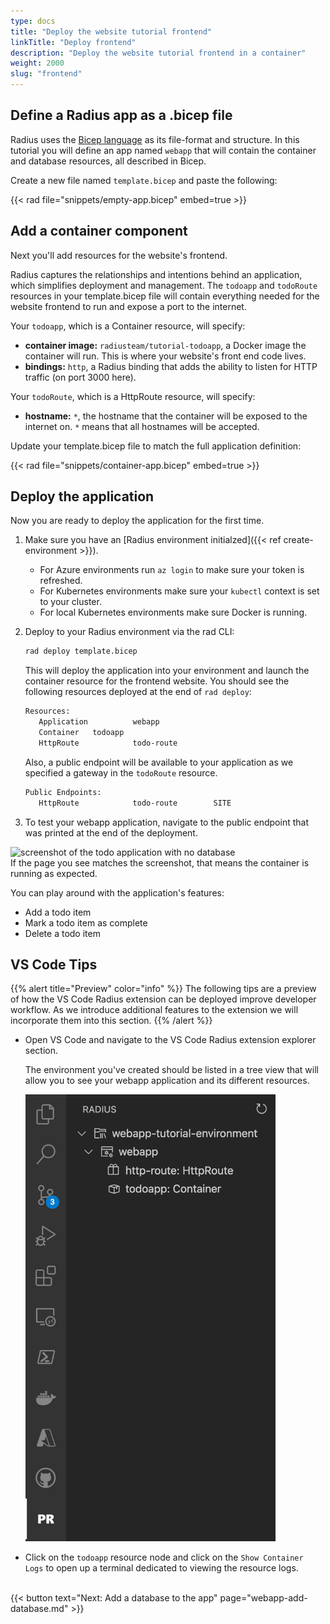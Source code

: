 ```yaml
---
type: docs
title: "Deploy the website tutorial frontend"
linkTitle: "Deploy frontend"
description: "Deploy the website tutorial frontend in a container"
weight: 2000
slug: "frontend"
---
```


## Define a Radius app as a .bicep file

Radius uses the [Bicep language](https://docs.microsoft.com/en-us/azure/azure-resource-manager/templates/bicep-overview) as its file-format and structure. In this tutorial you will define an app named `webapp` that will contain the container and database resources, all described in Bicep.

Create a new file named `template.bicep` and paste the following:

{{< rad file="snippets/empty-app.bicep" embed=true >}}

## Add a container component

Next you'll add resources for the website's frontend.

Radius captures the relationships and intentions behind an application, which simplifies deployment and management. The `todoapp` and `todoRoute` resources in your template.bicep file will contain everything needed for the website frontend to run and expose a port to the internet.

Your `todoapp`, which is a Container resource, will specify:

- **container image:** `radiusteam/tutorial-todoapp`, a Docker image the container will run. This is where your website's front end code lives.
- **bindings:** `http`, a Radius binding that adds the ability to listen for HTTP traffic (on port 3000 here).

Your `todoRoute`, which is a HttpRoute resource, will specify:

- **hostname:** `*`, the hostname that the container will be exposed to the internet on. `*` means that all hostnames will be accepted.

Update your template.bicep file to match the full application definition:

{{< rad file="snippets/container-app.bicep" embed=true >}}

## Deploy the application

Now you are ready to deploy the application for the first time.

1. Make sure you have an [Radius environment initialzed]({{< ref create-environment >}}).
   - For Azure environments run `az login` to make sure your token is refreshed.
   - For Kubernetes environments make sure your `kubectl`  context is set to your cluster.
   - For local Kubernetes environments make sure Docker is running.

2. Deploy to your Radius environment via the rad CLI:

   ```sh
   rad deploy template.bicep
   ```

   This will deploy the application into your environment and launch the container resource for the frontend website. You should see the following resources deployed at the end of `rad deploy`:

   ```sh
   Resources:
      Application          webapp
      Container   todoapp
      HttpRoute            todo-route
   ```

   Also, a public endpoint will be available to your application as we specified a gateway in the `todoRoute` resource.

   ```sh
   Public Endpoints:
      HttpRoute            todo-route        SITE
   ```

3. To test your webapp application, navigate to the public endpoint that was printed at the end of the deployment.

<img src="todoapp-nodb.png" width="400" alt="screenshot of the todo application with no database"><br>
   If the page you see matches the screenshot, that means the container is running as expected.

   You can play around with the application's features:

- Add a todo item
- Mark a todo item as complete
- Delete a todo item

## VS Code Tips

{{% alert title="Preview" color="info" %}}
The following tips are  a preview of how the VS Code Radius extension can be deployed improve developer workflow. As we introduce additional features to the extension we will incorporate them into this section.
{{% /alert %}}

- Open VS Code and navigate to the VS Code Radius extension explorer section.

   The environment you've created should be listed in a tree view that will allow you to see  your webapp application and its different resources.

   <img src="radius-explorer-webapp.png" width="400" height="auto" alt="screenshot of the todo application with no database">

- Click on the `todoapp` resource node and click on the `Show Container Logs` to open up a terminal dedicated to viewing the resource logs.

<br>{{< button text="Next: Add a database to the app" page="webapp-add-database.md" >}}
